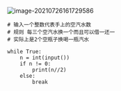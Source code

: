 ![image-20210726161729586](C:\Users\Administrator\AppData\Roaming\Typora\typora-user-images\image-20210726161729586.png)

```
# 输入一个整数代表手上的空汽水数
# 规则 每三个空汽水换一个而且可以借一还一
# 实际上是2个空瓶子换喝一瓶汽水

while True:
    n = int(input())
    if n != 0:
        print(n//2)
    else:
        break
```

